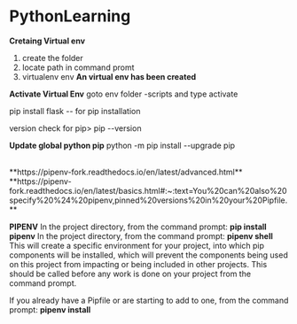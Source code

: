 # PythonLearning
**Cretaing Virtual env**
  1) create the folder 
  2) locate path in command promt 
  3) virtualenv env
 **An virtual env has been created**
 
 **Activate Virtual Env**
      goto env folder -scripts and type activate
 
 pip install flask -- for pip installation
 
 version check for pip> pip --version
 
 **Update global python pip**
  python -m pip install --upgrade pip


<br />
**https://pipenv-fork.readthedocs.io/en/latest/advanced.html**

<br />
**https://pipenv-fork.readthedocs.io/en/latest/basics.html#:~:text=You%20can%20also%20specify%20%24%20pipenv,pinned%20versions%20in%20your%20Pipfile.**

**PIPENV**
In the project directory, from the command prompt: 
**pip install pipenv**
In the project directory, from the command prompt:
**pipenv shell**
This will create a specific environment for your project, into which pip components will be installed, which will prevent the components being used on this project from impacting or being included in other projects. This should be called before any work is done on your project from the command prompt.

If you already have a Pipfile or are starting to add to one, from the command prompt:
**pipenv install**
